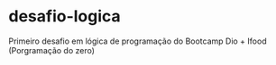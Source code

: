 # desafio-logica
Primeiro desafio em lógica de programação do Bootcamp Dio + Ifood (Porgramação do zero)
